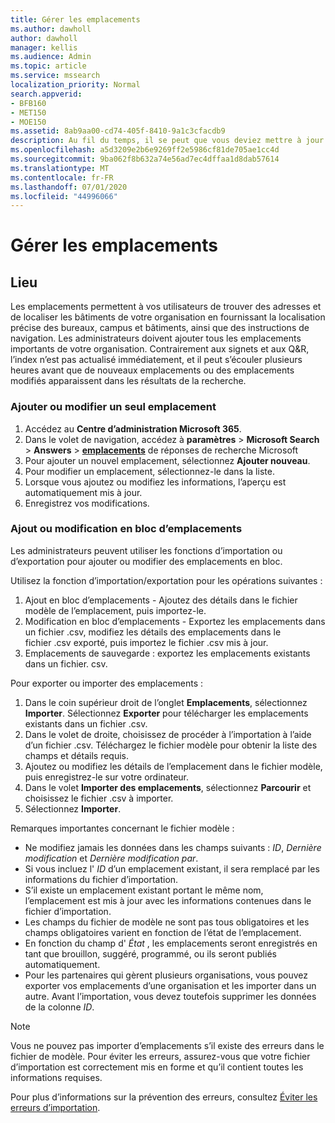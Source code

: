 ```yaml
---
title: Gérer les emplacements
ms.author: dawholl
author: dawholl
manager: kellis
ms.audience: Admin
ms.topic: article
ms.service: mssearch
localization_priority: Normal
search.appverid:
- BFB160
- MET150
- MOE150
ms.assetid: 8ab9aa00-cd74-405f-8410-9a1c3cfacdb9
description: Au fil du temps, il se peut que vous deviez mettre à jour le statut et le contenu de certains emplacements afin qu’ils restent pertinents. 
ms.openlocfilehash: a5d3209e2b6e9269ff2e5986cf81de705ae1cc4d
ms.sourcegitcommit: 9ba062f8b632a74e56ad7ec4dffaa1d8dab57614
ms.translationtype: MT
ms.contentlocale: fr-FR
ms.lasthandoff: 07/01/2020
ms.locfileid: "44996066"
---
```

# <a name="manage-locations"></a>Gérer les emplacements

## <a name="location"></a>Lieu

Les emplacements permettent à vos utilisateurs de trouver des adresses et de localiser les bâtiments de votre organisation en fournissant la localisation précise des bureaux, campus et bâtiments, ainsi que des instructions de navigation. Les administrateurs doivent ajouter tous les emplacements importants de votre organisation. Contrairement aux signets et aux Q&R, l’index n’est pas actualisé immédiatement, et il peut s’écouler plusieurs heures avant que de nouveaux emplacements ou des emplacements modifiés apparaissent dans les résultats de la recherche.

### <a name="add-or-edit-a-single-location"></a>Ajouter ou modifier un seul emplacement

1. Accédez au **Centre d’administration Microsoft 365**.
1. Dans le volet de navigation, accédez à **paramètres**  >  **Microsoft Search**  >  **Answers**  >  [**emplacements**](https://admin.microsoft.com/Adminportal/Home#/MicrosoftSearch/locations) de réponses de recherche Microsoft
1. Pour ajouter un nouvel emplacement, sélectionnez **Ajouter nouveau**.
1. Pour modifier un emplacement, sélectionnez-le dans la liste.
1. Lorsque vous ajoutez ou modifiez les informations, l’aperçu est automatiquement mis à jour.
1. Enregistrez vos modifications.

### <a name="bulk-add-or-edit-locations"></a>Ajout ou modification en bloc d’emplacements

Les administrateurs peuvent utiliser les fonctions d’importation ou d’exportation pour ajouter ou modifier des emplacements en bloc.

Utilisez la fonction d’importation/exportation pour les opérations suivantes :

1. Ajout en bloc d’emplacements - Ajoutez des détails dans le fichier modèle de l’emplacement, puis importez-le.
1. Modification en bloc d’emplacements - Exportez les emplacements dans un fichier .csv, modifiez les détails des emplacements dans le fichier .csv exporté, puis importez le fichier .csv mis à jour.
1. Emplacements de sauvegarde : exportez les emplacements existants dans un fichier. csv.

Pour exporter ou importer des emplacements :

1. Dans le coin supérieur droit de l’onglet **Emplacements**, sélectionnez **Importer**.
Sélectionnez **Exporter** pour télécharger les emplacements existants dans un fichier .csv.
1. Dans le volet de droite, choisissez de procéder à l’importation à l’aide d’un fichier .csv.
Téléchargez le fichier modèle pour obtenir la liste des champs et détails requis.
1. Ajoutez ou modifiez les détails de l’emplacement dans le fichier modèle, puis enregistrez-le sur votre ordinateur.
1. Dans le volet **Importer des emplacements**, sélectionnez **Parcourir** et choisissez le fichier .csv à importer.
1. Sélectionnez **Importer**.

Remarques importantes concernant le fichier modèle :

- Ne modifiez jamais les données dans les champs suivants : *ID*, *Dernière modification* et *Dernière modification par*.
- Si vous incluez l' *ID* d’un emplacement existant, il sera remplacé par les informations du fichier d’importation.
- S’il existe un emplacement existant portant le même nom, l’emplacement est mis à jour avec les informations contenues dans le fichier d’importation.
- Les champs du fichier de modèle ne sont pas tous obligatoires et les champs obligatoires varient en fonction de l’état de l’emplacement.
- En fonction du champ d' *État* , les emplacements seront enregistrés en tant que brouillon, suggéré, programmé, ou ils seront publiés automatiquement.
- Pour les partenaires qui gèrent plusieurs organisations, vous pouvez exporter vos emplacements d’une organisation et les importer dans un autre. Avant l’importation, vous devez toutefois supprimer les données de la colonne *ID*.

> [!NOTE]
> Vous ne pouvez pas importer d’emplacements s’il existe des erreurs dans le fichier de modèle. Pour éviter les erreurs, assurez-vous que votre fichier d’importation est correctement mis en forme et qu’il contient toutes les informations requises.

Pour plus d’informations sur la prévention des erreurs, consultez [Éviter les erreurs d’importation](manage-bookmarks.md#prevent-import-errors).

